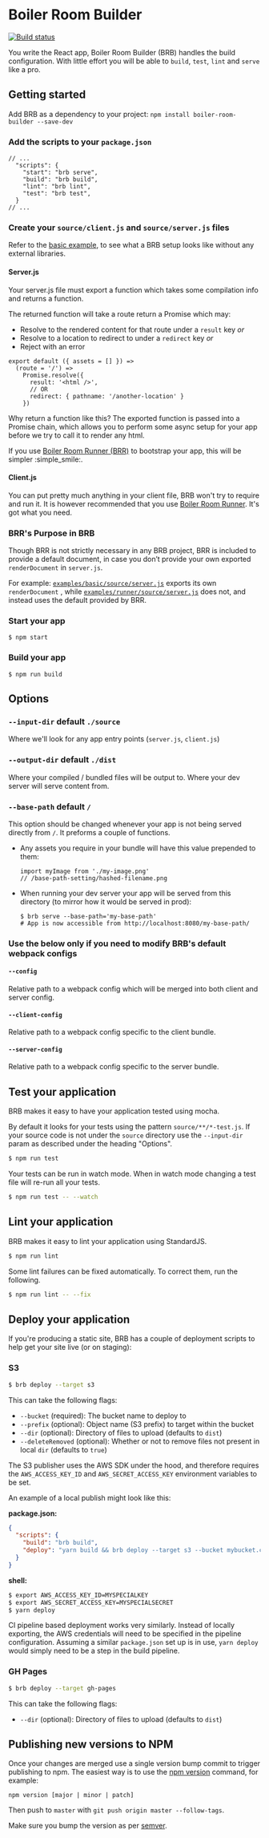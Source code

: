 # Boiler Room Builder

[![Build status](https://badge.buildkite.com/3b53417ee3fb24b145098c129e6b31cc2ddc42d39d98ab0b52.svg?style=flat-square)](https://buildkite.com/everyday-hero/boiler-room-builder-tests)

You write the React app, Boiler Room Builder (BRB) handles the build configuration. With little effort you will be able to `build`, `test`, `lint` and `serve` like a pro.

## Getting started

Add BRB as a dependency to your project:
`npm install boiler-room-builder --save-dev`

### Add the scripts to your `package.json`

```
// ...
  "scripts": {
    "start": "brb serve",
    "build": "brb build",
    "lint": "brb lint",
    "test": "brb test",
  }
// ...
```

### Create your `source/client.js` and `source/server.js` files

Refer to the [basic example](https://github.com/everydayhero/boiler-room-builder/tree/master/examples/basic), to see what a BRB setup looks like without any external libraries.

#### Server.js

Your server.js file must export a function which takes some compilation info and returns a function.

The returned function will take a route return a Promise which may:

* Resolve to the rendered content for that route under a `result` key _or_
* Resolve to a location to redirect to under a `redirect` key _or_
* Reject with an error

```
export default ({ assets = [] }) =>
  (route = '/') =>
    Promise.resolve({
      result: '<html />',
      // OR
      redirect: { pathname: '/another-location' }
    })
```

Why return a function like this? The exported function is passed into a Promise chain, which allows you to perform some async setup for your app before we try to call it to render any html.

If you use [Boiler Room Runner (BRR)](https://github.com/everydayhero/boiler-room-runner#in-your-serverjs-file) to bootstrap your app, this will be simpler :simple_smile:.

#### Client.js

You can put pretty much anything in your client file, BRB won't try to require and run it. It is however recommended that you use [Boiler Room Runner](https://github.com/everydayhero/boiler-room-runner#in-your-clientjs-file). It's got what you need.

### BRR's Purpose in BRB

Though BRR is not strictly necessary in any BRB project, BRR is included to provide a default document, in case you don’t provide your own exported `renderDocument` in `server.js`.

For example:
[`examples/basic/source/server.js`](https://github.com/everydayhero/boiler-room-builder/blob/master/examples/basic/source/server.js) exports its own `renderDocument` , while [`examples/runner/source/server.js`](https://github.com/everydayhero/boiler-room-builder/blob/master/examples/runner/source/server.js) does not, and instead uses the default provided by BRR.


### Start your app

```
$ npm start
```

### Build your app

```
$ npm run build
```

## Options

### `--input-dir` default `./source`

Where we'll look for any app entry points (`server.js`, `client.js`)

### `--output-dir` default `./dist`

Where your compiled / bundled files will be output to. Where your dev server will serve content from.

### `--base-path` default `/`

This option should be changed whenever your app is not being served directly from `/`. It preforms a couple of functions.

* Any assets you require in your bundle will have this value prepended to them:
  ```
  import myImage from './my-image.png'
  // /base-path-setting/hashed-filename.png
  ```
* When running your dev server your app will be served from this directory (to mirror how it would be served in prod):
  ```
  $ brb serve --base-path='my-base-path'
  # App is now accessible from http://localhost:8080/my-base-path/
  ```

### Use the below only if you need to modify BRB's default webpack configs

#### `--config`

Relative path to a webpack config which will be merged into both client and server config.

#### `--client-config`

Relative path to a webpack config specific to the client bundle.

#### `--server-config`

Relative path to a webpack config specific to the server bundle.


## Test your application

BRB makes it easy to have your application tested using mocha.

By default it looks for your tests using the pattern `source/**/*-test.js`. If your source code is not under the `source` directory use the `--input-dir` param as described under the heading "Options".

```sh
$ npm run test
```

Your tests can be run in watch mode. When in watch mode changing a test file will re-run all your tests.

```sh
$ npm run test -- --watch
```

## Lint your application

BRB makes it easy to lint your application using StandardJS.

```sh
$ npm run lint
```

Some lint failures can be fixed automatically. To correct them, run the following.

```sh
$ npm run lint -- --fix
```

## Deploy your application

If you're producing a static site, BRB has a couple of deployment scripts to help get your site live (or on staging):

### S3

```sh
$ brb deploy --target s3
```

This can take the following flags:

- `--bucket` (required): The bucket name to deploy to
- `--prefix` (optional): Object name (S3 prefix) to target within the bucket
- `--dir` (optional): Directory of files to upload (defaults to `dist`)
- `--deleteRemoved` (optional): Whether or not to remove files not present in local `dir` (defaults to `true`)

The S3 publisher uses the AWS SDK under the hood, and therefore requires the `AWS_ACCESS_KEY_ID` and `AWS_SECRET_ACCESS_KEY` environment variables to be set.

An example of a local publish might look like this:

**package.json:**

```json
{
  "scripts": {
    "build": "brb build",
    "deploy": "yarn build && brb deploy --target s3 --bucket mybucket.com --prefix mysite.mybucket.com"
  }
}
```

**shell:**

```sh
$ export AWS_ACCESS_KEY_ID=MYSPECIALKEY
$ export AWS_SECRET_ACCESS_KEY=MYSPECIALSECRET
$ yarn deploy
```

CI pipeline based deployment works very similarly. Instead of locally exporting, the AWS credentials will need to be specified in the pipeline configuration. Assuming a similar `package.json` set up is in use, `yarn deploy` would simply need to be a step in the build pipeline.

### GH Pages

```sh
$ brb deploy --target gh-pages
```

This can take the following flags:

- `--dir` (optional): Directory of files to upload (defaults to `dist`)

## Publishing new versions to NPM

Once your changes are merged use a single version bump commit to trigger publishing to npm. The easiest way is to use the [npm version](https://docs.npmjs.com/cli/version) command, for example:

`npm version [major | minor | patch]`

Then push to `master` with `git push origin master --follow-tags`.

Make sure you bump the version as per [semver](http://semver.org/).
